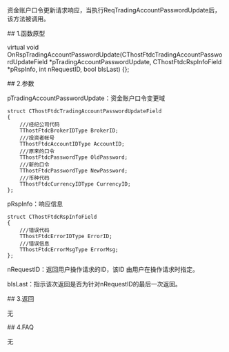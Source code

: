 <p>资金账户口令更新请求响应，当执行ReqTradingAccountPasswordUpdate后，该方法被调用。</p>
<span class="anchor" id="13bb6276-a4ec-4461-b76a-03fd83dcd423"></span>
## 1.函数原型
<p>virtual void OnRspTradingAccountPasswordUpdate(CThostFtdcTradingAccountPasswordUpdateField *pTradingAccountPasswordUpdate, CThostFtdcRspInfoField *pRspInfo, int nRequestID, bool bIsLast) {};</p>
<span class="anchor" id="3ebc872c-fe26-42f5-9a19-b0ac95a3a4bd"></span>
## 2.参数
<p>pTradingAccountPasswordUpdate：资金账户口令变更域</p>
<pre><code>struct CThostFtdcTradingAccountPasswordUpdateField
{
    ///经纪公司代码
    TThostFtdcBrokerIDType BrokerID;
    ///投资者帐号
    TThostFtdcAccountIDType AccountID;
    ///原来的口令
    TThostFtdcPasswordType OldPassword;
    ///新的口令
    TThostFtdcPasswordType NewPassword;
    ///币种代码
    TThostFtdcCurrencyIDType CurrencyID;
};
</code></pre>
<p>pRspInfo：响应信息</p>
<pre><code>struct CThostFtdcRspInfoField
{
    ///错误代码
    TThostFtdcErrorIDType ErrorID;
    ///错误信息
    TThostFtdcErrorMsgType ErrorMsg;
};
</code></pre>
<p>nRequestID：返回用户操作请求的ID，该ID 由用户在操作请求时指定。</p>
<p>bIsLast：指示该次返回是否为针对nRequestID的最后一次返回。</p>
<span class="anchor" id="2b7095b1-6a72-4611-9f93-f05601013e4b"></span>
## 3.返回
<p>无</p>
<span class="anchor" id="33790e9c-e126-4cfc-8027-50d2c4877a58"></span>
## 4.FAQ
<p>无</p>
